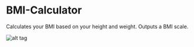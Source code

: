 # BMI-Calculator
Calculates your BMI based on your height and weight.
Outputs a BMI scale.

![alt tag](http://http://imgur.com/ecwPeuI "Sample Run")
